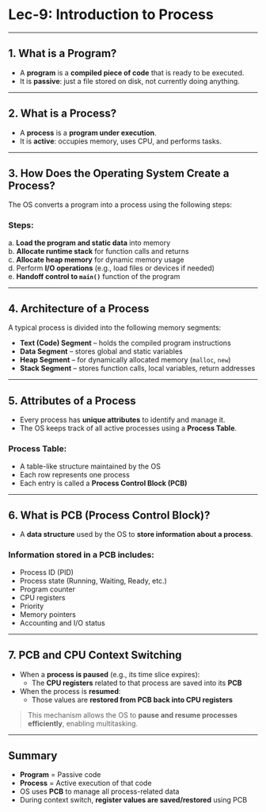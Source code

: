 # Lec-9: Introduction to Process

---

## 1. What is a Program?

- A **program** is a **compiled piece of code** that is ready to be executed.
- It is **passive**: just a file stored on disk, not currently doing anything.

---

## 2. What is a Process?

- A **process** is a **program under execution**.
- It is **active**: occupies memory, uses CPU, and performs tasks.

---

## 3. How Does the Operating System Create a Process?

The OS converts a program into a process using the following steps:

### Steps:

a. **Load the program and static data** into memory  
b. **Allocate runtime stack** for function calls and returns  
c. **Allocate heap memory** for dynamic memory usage  
d. Perform **I/O operations** (e.g., load files or devices if needed)  
e. **Handoff control to `main()`** function of the program  

---

## 4. Architecture of a Process

A typical process is divided into the following memory segments:

- **Text (Code) Segment** – holds the compiled program instructions  
- **Data Segment** – stores global and static variables  
- **Heap Segment** – for dynamically allocated memory (`malloc`, `new`)  
- **Stack Segment** – stores function calls, local variables, return addresses  

---

## 5. Attributes of a Process

- Every process has **unique attributes** to identify and manage it.
- The OS keeps track of all active processes using a **Process Table**.

### Process Table:

- A table-like structure maintained by the OS
- Each row represents one process
- Each entry is called a **Process Control Block (PCB)**

---

## 6. What is PCB (Process Control Block)?

- A **data structure** used by the OS to **store information about a process**.

### Information stored in a PCB includes:

- Process ID (PID)
- Process state (Running, Waiting, Ready, etc.)
- Program counter
- CPU registers
- Priority
- Memory pointers
- Accounting and I/O status

---

## 7. PCB and CPU Context Switching

- When a **process is paused** (e.g., its time slice expires):
  - The **CPU registers** related to that process are saved into its **PCB**
- When the process is **resumed**:
  - Those values are **restored from PCB back into CPU registers**

> This mechanism allows the OS to **pause and resume processes efficiently**, enabling multitasking.

---

## Summary

- **Program** = Passive code  
- **Process** = Active execution of that code  
- OS uses **PCB** to manage all process-related data  
- During context switch, **register values are saved/restored** using PCB

